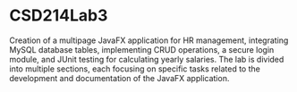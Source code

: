 # CSD214Lab3
Creation of a multipage JavaFX application for HR management, integrating MySQL database tables, implementing CRUD operations, a secure login module, and JUnit testing for calculating yearly salaries. The lab is divided into multiple sections, each focusing on specific tasks related to the development and documentation of the JavaFX application.
